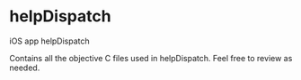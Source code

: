 helpDispatch
============

iOS app helpDispatch

Contains all the objective C files used in helpDispatch. Feel free to review as needed. 
